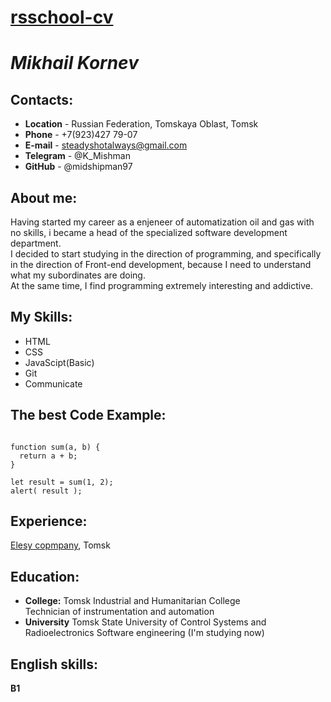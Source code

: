 # [rsschool-cv](https://midshipman97.github.io/rsschool-cv/cv)
# *Mikhail Kornev*

## Contacts:
+ **Location** - Russian Federation, Tomskaya Oblast, Tomsk
+ **Phone** - +7(923)427 79-07
+ **E-mail** - steadyshotalways@gmail.com
+ **Telegram** - @K_Mishman
+ **GitHub** - @midshipman97

## About me:
Having started my career as a enjeneer of automatization oil and gas with no skills, i became a head of the specialized software development department.\
I decided to start studying in the direction of programming, and specifically in the direction of Front-end development, because I need to understand what my subordinates are doing.\
At the same time, I find programming extremely interesting and addictive.

## My Skills:
+ HTML
+ CSS
+ JavaScipt(Basic)
+ Git
+ Communicate

## The best Code Example:

```

function sum(a, b) {
  return a + b;
}

let result = sum(1, 2);
alert( result );

```

## Experience:
[Elesy copmpany](https://elesy.ru/), Tomsk

## Education:
+ **College:** Tomsk Industrial and Humanitarian College\
Technician of instrumentation and automation
+ **University** Tomsk State University of Control Systems and Radioelectronics
Software engineering (I'm studying now)

## English skills:
**B1**
